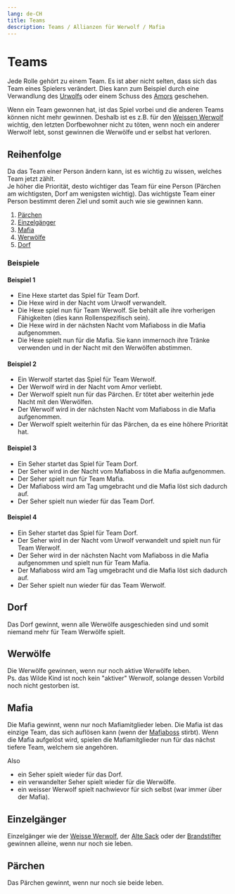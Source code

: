 ```yaml
---
lang: de-CH
title: Teams
description: Teams / Allianzen für Werwolf / Mafia
---
```


# Teams

Jede Rolle gehört zu einem Team. Es ist aber nicht selten, dass sich das Team eines Spielers verändert. Dies kann zum Beispiel durch eine Verwandlung des [Urwolfs](/rollen/urwolf) oder einem Schuss des [Amors](/rollen/amor) geschehen.

Wenn ein Team gewonnen hat, ist das Spiel vorbei und die anderen Teams können nicht mehr gewinnen. Deshalb ist es z.B. für den [Weissen Werwolf](/rollen/weisser-werwolf) wichtig, den letzten Dorfbewohner nicht zu töten, wenn noch ein anderer Werwolf lebt, sonst gewinnen die Werwölfe und er selbst hat verloren.

## Reihenfolge

Da das Team einer Person ändern kann, ist es wichtig zu wissen, welches Team jetzt zählt.  
Je höher die Priorität, desto wichtiger das Team für eine Person (Pärchen am wichtigsten, Dorf am wenigsten wichtig). Das wichtigste Team einer Person bestimmt deren Ziel und somit auch wie sie gewinnen kann.

1. [Pärchen](#pärchen)
2. [Einzelgänger](#einzelgänger)
3. [Mafia](#mafia)
4. [Werwölfe](#werwölfe)
5. [Dorf](#dorf)

### Beispiele

#### Beispiel 1

- Eine Hexe startet das Spiel für Team Dorf.
- Die Hexe wird in der Nacht vom Urwolf verwandelt.
- Die Hexe spiel nun für Team Werwolf. Sie behält alle ihre vorherigen Fähigkeiten (dies kann Rollenspezifisch sein).
- Die Hexe wird in der nächsten Nacht vom Mafiaboss in die Mafia aufgenommen.
- Die Hexe spielt nun für die Mafia. Sie kann immernoch ihre Tränke verwenden und in der Nacht mit den Werwölfen abstimmen.

#### Beispiel 2

- Ein Werwolf startet das Spiel für Team Werwolf.
- Der Werwolf wird in der Nacht vom Amor verliebt.
- Der Werwolf spielt nun für das Pärchen. Er tötet aber weiterhin jede Nacht mit den Werwölfen.
- Der Werwolf wird in der nächsten Nacht vom Mafiaboss in die Mafia aufgenommen.
- Der Werwolf spielt weiterhin für das Pärchen, da es eine höhere Priorität hat.

#### Beispiel 3

- Ein Seher startet das Spiel für Team Dorf.
- Der Seher wird in der Nacht vom Mafiaboss in die Mafia aufgenommen.
- Der Seher spielt nun für Team Mafia.
- Der Mafiaboss wird am Tag umgebracht und die Mafia löst sich dadurch auf.
- Der Seher spielt nun wieder für das Team Dorf.

#### Beispiel 4

- Ein Seher startet das Spiel für Team Dorf.
- Der Seher wird in der Nacht vom Urwolf verwandelt und spielt nun für Team Werwolf.
- Der Seher wird in der nächsten Nacht vom Mafiaboss in die Mafia aufgenommen und spielt nun für Team Mafia.
- Der Mafiaboss wird am Tag umgebracht und die Mafia löst sich dadurch auf.
- Der Seher spielt nun wieder für das Team Werwolf.

## Dorf

Das Dorf gewinnt, wenn alle Werwölfe ausgeschieden sind und somit niemand mehr für Team Werwölfe spielt.

## Werwölfe

Die Werwölfe gewinnen, wenn nur noch aktive Werwölfe leben.  
Ps. das Wilde Kind ist noch kein "aktiver" Werwolf, solange dessen Vorbild noch nicht gestorben ist.

## Mafia

Die Mafia gewinnt, wenn nur noch Mafiamitglieder leben. Die Mafia ist das einzige Team, das sich auflösen kann (wenn der [Mafiaboss](/rollen/mafiaboss) stirbt). Wenn die Mafia aufgelöst wird, spielen die Mafiamitglieder nun für das nächst tiefere Team, welchem sie angehören.

Also

- ein Seher spielt wieder für das Dorf.
- ein verwandelter Seher spielt wieder für die Werwölfe.
- ein weisser Werwolf spielt nachwievor für sich selbst (war immer über der Mafia).

## Einzelgänger

Einzelgänger wie der [Weisse Werwolf](/rollen/weisser-werwolf), der [Alte Sack](/rollen/alter-sack) oder der [Brandstifter](/rollen/brandstifter) gewinnen alleine, wenn nur noch sie leben.

## Pärchen

Das Pärchen gewinnt, wenn nur noch sie beide leben.

